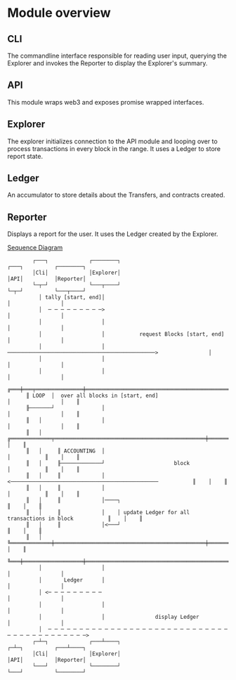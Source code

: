 # Module overview

## CLI

The commandline interface responsible for reading user input, querying the
Explorer and invokes the Reporter to display the Explorer's summary.

## API

This module wraps web3 and exposes promise wrapped interfaces.

## Explorer

The explorer initializes connection to the API module and looping over to
process transactions in every block in the range. It uses a Ledger to store
report state.

## Ledger

An accumulator to store details about the Transfers, and contracts
created.

## Reporter

Displays a report for the user. It uses the Ledger created by the Explorer.

[Sequence Diagram](./docs/explorer.uml)

            ┌───┐             ┌────────┐                                         ┌───┐          ┌────────┐
            │Cli│             │Explorer│                                         │API│          │Reporter│
            └─┬─┘             └───┬────┘                                         └─┬─┘          └───┬────┘
              │ tally [start, end]│                                                │                │
              │  ─ ─ ─ ─ ─ ─ ─ ─ ─>                                                │                │
              │                   │                                                │                │
              │                   │           request Blocks [start, end]          │                │
              │                   │ ───────────────────────────────────────────────>                │
              │                   │                                                │                │
              │                   │                                                │                │
          ╔═══╪═══╤═══════════════╪════════════════════════════════════════════════╪════════════════╪════╗
          ║ LOOP  │  over all blocks in [start, end]                               │                │    ║
          ╟───────┘               │                                                │                │    ║
          ║   │                   │                                                │                │    ║
          ║   │     ╔═════════════╤════════════════════════════════════════════════╪═══════════╗    │    ║
          ║   │     ║ ACCOUNTING  │                                                │           ║    │    ║
          ║   │     ╟─────────────┘                      block                     │           ║    │    ║
          ║   │     ║             │ <───────────────────────────────────────────────           ║    │    ║
          ║   │     ║             │                                                │           ║    │    ║
          ║   │     ║             │────┐                                                       ║    │    ║
          ║   │     ║             │    │ update Ledger for all transactions in block           ║    │    ║
          ║   │     ║             │<───┘                                                       ║    │    ║
          ║   │     ╚═════════════╪════════════════════════════════════════════════╪═══════════╝    │    ║
          ╚═══╪═══════════════════╪════════════════════════════════════════════════╪════════════════╪════╝
              │                   │                                                │                │
              │       Ledger      │                                                │                │
              │ <─ ─ ─ ─ ─ ─ ─ ─ ─                                                 │                │
              │                   │                                                │                │
              │                   │                display Ledger                  │                │
              │  ─ ─ ─ ─ ─ ─ ─ ─ ─ ─ ─ ─ ─ ─ ─ ─ ─ ─ ─ ─ ─ ─ ─ ─ ─ ─ ─ ─ ─ ─ ─ ─ ─ ─ ─ ─ ─ ─ ─ ─ ─ ─>
            ┌─┴─┐             ┌───┴────┐                                         ┌─┴─┐          ┌───┴────┐
            │Cli│             │Explorer│                                         │API│          │Reporter│
            └───┘             └────────┘                                         └───┘          └────────┘

